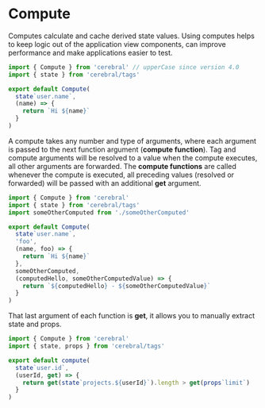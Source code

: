 # Compute
Computes calculate and cache derived state values. Using computes helps to keep logic out of the application view components, can improve performance and make applications easier to test.

```js
import { Compute } from 'cerebral' // upperCase since version 4.0
import { state } from 'cerebral/tags'

export default Compute(
  state`user.name`,
  (name) => {
    return `Hi ${name}`
  }
)
```

A compute takes any number and type of arguments, where each argument is passed to the next function argument (**compute function**). Tag and compute arguments will be resolved to a value when the compute executes, all other arguments are forwarded. The **compute functions** are called whenever the compute is executed, all preceding values (resolved or forwarded) will be passed with an additional **get** argument.

```js
import { Compute } from 'cerebral'
import { state } from 'cerebral/tags'
import someOtherComputed from './someOtherComputed'

export default Compute(
  state`user.name`,
  'foo',
  (name, foo) => {
    return `Hi ${name}`
  },
  someOtherComputed,
  (computedHello, someOtherComputedValue) => {
    return `${computedHello} - ${someOtherComputedValue}`
  }
)
```

That last argument of each function is **get**, it allows you to manually extract state and props.

```js
import { Compute } from 'cerebral'
import { state, props } from 'cerebral/tags'

export default compute(
  state`user.id`,
  (userId, get) => {
    return get(state`projects.${userId}`).length > get(props`limit`)
  }  
)
```
